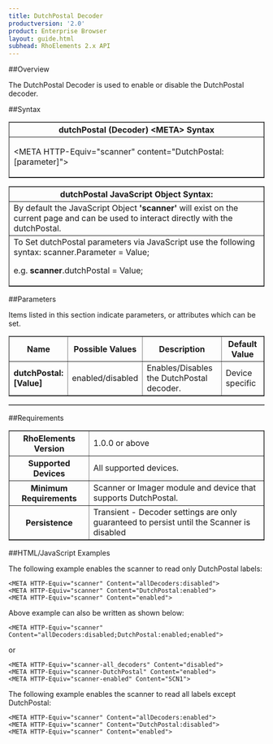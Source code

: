 ```yaml
---
title: DutchPostal Decoder
productversion: '2.0'
product: Enterprise Browser
layout: guide.html
subhead: RhoElements 2.x API
---
```


##Overview

The DutchPostal Decoder is used to enable or disable the DutchPostal decoder.

##Syntax

<table class="facelift" style="width:100%" border="1" padding="5px"> <tr><th class="tableHeading">dutchPostal (Decoder) &lt;META&gt; Syntax
</th></tr><tr><td class="clsSyntaxCells clsOddRow"><p>&lt;META HTTP-Equiv="scanner" content="DutchPostal:[parameter]"&gt;</p></td></tr></table>
<table class="facelift" style="width:100%" border="1" padding="5px"> <tr><th class="tableHeading">dutchPostal JavaScript Object Syntax:</th></tr><tr><td class="clsSyntaxCells clsOddRow">
By default the JavaScript Object <b>'scanner'</b> will exist on the current page and can be used to interact directly with the dutchPostal.
</td></tr><tr><td class="clsSyntaxCells clsEvenRow">
To Set dutchPostal parameters via JavaScript use the following syntax: scanner.Parameter = Value;
<P />e.g. <b>scanner</b>.dutchPostal = Value;
</td></tr></table>

##Parameters


Items listed in this section indicate parameters, or attributes which can be set.
<table class="facelift" style="width:100%" border="1" padding="5px"> <col width="20%" /><col width="20%" /><col width="38%" /><col width="22%" /><tr><th class="tableHeading">Name</th><th class="tableHeading">Possible Values</th><th class="tableHeading">Description</th><th class="tableHeading">Default Value</th></tr><tr><td class="clsSyntaxCells clsOddRow"><b>dutchPostal:[Value]
</b></td><td class="clsSyntaxCells clsOddRow">enabled/disabled</td><td class="clsSyntaxCells clsOddRow">Enables/Disables the DutchPostal decoder.</td><td class="clsSyntaxCells clsOddRow">Device specific</td></tr></table>
<table class="facelift" style="width:100%" border="1" padding="5px"> <col width="78%" /><col width="8%" /><col width="1%" /><col width="5%" /><col width="1%" /><col width="5%" /><col width="2%" /></table>





##Requirements

<table class="facelift" style="width:100%" border="1" padding="5px"> <tr><th class="tableHeading">RhoElements Version</th><td class="clsSyntaxCell clsEvenRow">1.0.0 or above
</td></tr><tr><th class="tableHeading">Supported Devices</th><td class="clsSyntaxCell clsOddRow">All supported devices.</td></tr><tr><th class="tableHeading">Minimum Requirements</th><td class="clsSyntaxCell clsOddRow">Scanner or Imager module and device that supports DutchPostal.</td></tr><tr><th class="tableHeading">Persistence</th><td class="clsSyntaxCell clsEvenRow">Transient - Decoder settings are only guaranteed to persist until the Scanner is disabled</td></tr></table>


##HTML/JavaScript Examples

The following example enables the scanner to read only DutchPostal labels:

	<META HTTP-Equiv="scanner" Content="allDecoders:disabled">
	<META HTTP-Equiv="scanner" Content="DutchPostal:enabled">
	<META HTTP-Equiv="scanner" Content="enabled">
	
Above example can also be written as shown below:

	<META HTTP-Equiv="scanner" Content="allDecoders:disabled;DutchPostal:enabled;enabled">
	
or

	<META HTTP-Equiv="scanner-all_decoders" Content="disabled">
	<META HTTP-Equiv="scanner-DutchPostal" Content="enabled">
	<META HTTP-Equiv="scanner-enabled" Content="SCN1">
	
The following example enables the scanner to read all labels except DutchPostal:

	<META HTTP-Equiv="scanner" Content="allDecoders:enabled">
	<META HTTP-Equiv="scanner" Content="DutchPostal:disabled">
	<META HTTP-Equiv="scanner" Content="enabled">
	





